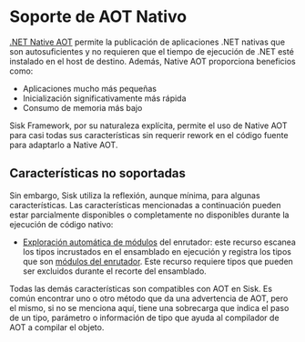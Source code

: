 # Soporte de AOT Nativo

[.NET Native AOT](https://learn.microsoft.com/en-us/dotnet/core/deploying/native-aot/) permite la publicación de aplicaciones .NET nativas que son autosuficientes y no requieren que el tiempo de ejecución de .NET esté instalado en el host de destino. Además, Native AOT proporciona beneficios como:

- Aplicaciones mucho más pequeñas
- Inicialización significativamente más rápida
- Consumo de memoria más bajo

Sisk Framework, por su naturaleza explícita, permite el uso de Native AOT para casi todas sus características sin requerir rework en el código fuente para adaptarlo a Native AOT.

## Características no soportadas

Sin embargo, Sisk utiliza la reflexión, aunque mínima, para algunas características. Las características mencionadas a continuación pueden estar parcialmente disponibles o completamente no disponibles durante la ejecución de código nativo:

- [Exploración automática de módulos](/api/Sisk.Core.Routing.Router.AutoScanModules) del enrutador: este recurso escanea los tipos incrustados en el ensamblado en ejecución y registra los tipos que son [módulos del enrutador](/docs/es/fundamentals/routing). Este recurso requiere tipos que pueden ser excluidos durante el recorte del ensamblado.

Todas las demás características son compatibles con AOT en Sisk. Es común encontrar uno o otro método que da una advertencia de AOT, pero el mismo, si no se menciona aquí, tiene una sobrecarga que indica el paso de un tipo, parámetro o información de tipo que ayuda al compilador de AOT a compilar el objeto.